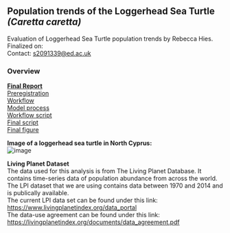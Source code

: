## Population trends of the Loggerhead Sea Turtle *(Caretta caretta)*

Evaluation of Loggerhead Sea Turtle population trends by Rebecca Hies.    
Finalized on:    
Contact: s2091339@ed.ac.uk    

### Overview   
**[Final Report](/results/final_results.md)**    
[Preregistration](/preregistration/preregistration_sea_turtle.md)    
[Workflow](/process/workflow.pdf)   
[Model process](/process/issues.md)    
[Workflow script](/script/challenge3_starter_script.R)    
[Final script](/script/final_script_RH.R)       
[Final figure](/figures/countries_mod.png)   


**Image of a loggerhead sea turtle in North Cyprus:**   
![image](https://user-images.githubusercontent.com/114161047/202181743-f694b5b0-86ff-485b-8715-4675dcf32edc.png)


**Living Planet Dataset**   
The data used for this analysis is from The Living Planet Database. It contains time-series data of population abundance from across the world. The LPI dataset that we are using contains data between 1970 and 2014 and is publically available.   
The current LPI data set can be found under this link: https://www.livingplanetindex.org/data_portal   
The data-use agreement can be found under this link: https://livingplanetindex.org/documents/data_agreement.pdf
